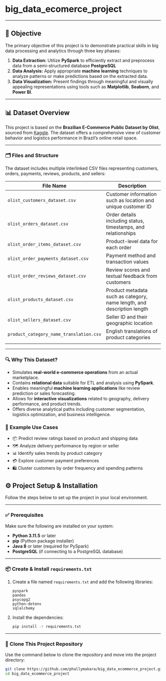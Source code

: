 # **big_data_ecomerce_project**

---

## 🎯 **Objective**

The primary objective of this project is to demonstrate practical skills in big data processing and analytics through three key phases:

1. **Data Extraction:** Utilize **PySpark** to efficiently extract and preprocess data from a semi-structured database **PostgreSQL**
2. **Data Analysis:** Apply appropriate **machine learning** techniques to analyze patterns or make predictions based on the extracted data.
3. **Data Visualization:** Present findings through meaningful and visually appealing representations using tools such as **Matplotlib**, **Seaborn**, and **Power BI**.

---

## 📊 **Dataset Overview**

This project is based on the **Brazilian E-Commerce Public Dataset by Olist**, sourced from [Kaggle](https://www.kaggle.com/datasets/olistbr/brazilian-ecommerce). The dataset offers a comprehensive view of customer behavior and logistics performance in Brazil’s online retail space.

---

### 🗂️ **Files and Structure**

The dataset includes multiple interlinked CSV files representing customers, orders, payments, reviews, products, and sellers:

| **File Name**                           | **Description**                                                        |
| --------------------------------------- | ---------------------------------------------------------------------- |
| `olist_customers_dataset.csv`           | Customer information such as location and unique customer ID           |
| `olist_orders_dataset.csv`              | Order details including status, timestamps, and relationships          |
| `olist_order_items_dataset.csv`         | Product-level data for each order                                      |
| `olist_order_payments_dataset.csv`      | Payment method and transaction values                                  |
| `olist_order_reviews_dataset.csv`       | Review scores and textual feedback from customers                      |
| `olist_products_dataset.csv`            | Product metadata such as category, name length, and description length |
| `olist_sellers_dataset.csv`             | Seller ID and their geographic location                                |
| `product_category_name_translation.csv` | English translations of product categories                             |
|                                         |

---

### 🔍 **Why This Dataset?**

- Simulates **real-world e-commerce operations** from an actual marketplace.
- Contains **relational data** suitable for ETL and analysis using **PySpark**.
- Enables meaningful **machine learning applications** like review prediction or sales forecasting.
- Allows for **interactive visualizations** related to geography, delivery performance, and product trends.
- Offers diverse analytical paths including customer segmentation, logistics optimization, and business intelligence.

### 📌 **Example Use Cases**

- 📦 Predict review ratings based on product and shipping data
- 🗺️ Analyze delivery performance by region or seller
- 📊 Identify sales trends by product category
- 💳 Explore customer payment preferences
- 🛍️ Cluster customers by order frequency and spending patterns

## ⚙️ Project Setup & Installation

Follow the steps below to set up the project in your local environment.

---

### ✅ Prerequisites

Make sure the following are installed on your system:

- **Python 3.11.5** or later
- **pip** (Python package installer)
- **Java 8** or later (required for PySpark)
- **PostgreSQL** (if connecting to a PostgreSQL database)

---

### 📦 Create & Install `requirements.txt`

1. Create a file named `requirements.txt` and add the following libraries:

   ```
   pyspark
   pandas
   psycopg2
   python-dotenv
   sqlalchemy
   ```

2. Install the dependencies:

   ```bash
   pip install -r requirements.txt
   ```

---

### 📁 Clone This Project Repository

Use the command below to clone the repository and move into the project directory:

```bash
git clone https://github.com/phallymakara/big_data_ecommerce_project.git
cd big_data_ecommerce_project
```
